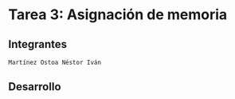 # Tarea 3: Asignación de memoria

## Integrantes

```
Martínez Ostoa Néstor Iván
```

## Desarrollo

